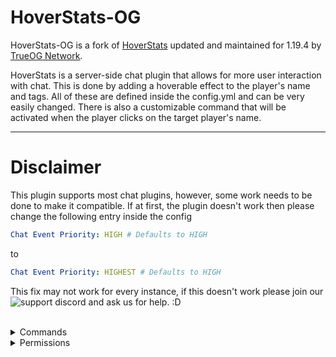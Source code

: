 # HoverStats-OG

HoverStats-OG is a fork of [HoverStats](https://github.com/Brand0n1/HoverStats-Test) updated and maintained for 1.19.4 by [TrueOG Network](https://trueog.net).

HoverStats is a server-side chat plugin that allows for more user interaction with chat. This is done by adding a hoverable effect to the player's name and tags. All of these are defined inside the config.yml and can be very easily changed. There is also a customizable command that will be activated when the player clicks on the target player's name.

--- 
# Disclaimer
This plugin supports most chat plugins, however, some work needs to be done to make it compatible. If at first, the plugin doesn't work then please change the following entry inside the config
```yml
Chat Event Priority: HIGH # Defaults to HIGH
```
to 
```yml
Chat Event Priority: HIGHEST # Defaults to HIGH
```
This fix may not work for every instance, if this doesn't work please join our ![support discord](https://www.discord.com/invite/eYW6tTuCKz) and ask us for help. :D
<br />
<br />

<details>
<summary>Commands</summary>

| Command | Description |
| --- | --- |
| `hoverstats` | Shows the help message for the plugin |
| `hoverstats reload` | Reloads the plugin |
| `hoverstats version` | Shows the current version of the plugin and config file |
</details>

<details>
<summary>Permissions</summary>
<br />

<details open>
<summary>Permission Nodes</summary>
  
| Pemission | Description |
| --- | --- |
| `hoverstats.help` | Shows the help message for the plugin (Given by Default) |
| `hoverstats.reload` | Gives the player the ability to reload the plugin |
| `hoverstats.version` | Shows the current version of the plugin and config file |
| `hoverstats.update` | Will show the player if there is an update when they join the server |
| `hoverstats.chat.view` | Makes it so that the player can view hoverable messages (can only be used when **"Chat Formatting.Require Permissions"** is set to true |
| `hoverstats.magic.*` | his will give the player access to all "magic" color codes |
| `hoverstats.colors.hex` | This will give the player access to all hex colors |
| `hoverstats.colors.*` | This will give the player access to all chat colors |
| `hoverstats.colors.[color-name]` | This will give the player access to a specific chat color in chat. This has to be the color name (ex. dark_aqua) |
| `hoverstats.join-formatting` | This will show the player the join format message specified in the config.yml (Given by Default) |
| `hoverstats.leave-formatting` | This will show the player the quit format message specified in the config.yml (Given by Default) |
</details>

<br />
<details open>
<summary>Permission Packs</summary>

| Pemission | Description |
| --- | --- |
| `hoverstats.*` | Gives access to all of the permissions listed above |
| `hoverstats.admin` | Gives access to all of the permissions listed above |
</details>

</details>
